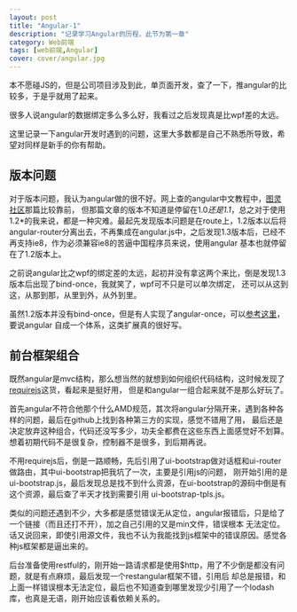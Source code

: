 ```yaml
---
layout: post
title: "Angular-1"
description: "记录学习Angular的历程，此节为第一章"
category: Web前端
tags: [web前端,Angular]
cover: cover/angular.jpg
---
```


本不愿碰JS的，但是公司项目涉及到此，单页面开发，查了一下，推angular的比较多，于是乎就用了起来。

很多人说angular的数据绑定多么多么好，我看过之后发现真是比wpf差的太远。

这里记录一下angular开发时遇到的问题，这里大多数都是自己不熟悉所导致，希望对同样是新手的你有帮助。


版本问题
---

对于版本问题，我认为angular做的很不好。网上查的angular中文教程中，[图灵社区](http://www.ituring.com.cn/minibook/303)那篇比较靠前，
但那篇文章的版本不知道是停留在1.0*还是1.1*，总之对于使用1.2*的我来说，都是一种灾难。最起先发现版本问题是在route上，1.2版本以后将
angular-router分离出去，不再集成在angular.js中，之后发现1.3版本后，已经不再支持ie8，作为必须兼容ie8的苦逼中国程序员来说，使用angular
基本也就停留在了1.2版本上。

之前说angular比之wpf的绑定差的太远，起初并没有拿这两个来比，倒是发现1.3版本后出现了bind-once，我就笑了，wpf可不只是可以单次绑定，
还可以从这到这，从那到那，从里到外，从外到里。

虽然1.2版本并没有bind-once，但是有人实现了angular-once，可以[参考这里](https://github.com/tadeuszwojcik/angular-once)，要说angular
自成一个体系，这类扩展真的很好写。

前台框架组合
---

既然angular是mvc结构，那么想当然的就想到如何组织代码结构，这时候发现了[requirejs](http://www.requirejs.org/)这货，看起来是挺好用，
但是和angular一组合起来就不是那么好玩了。

首先angular不符合他那个什么AMD规范，其次将angular分隔开来，遇到各种各样的问题，最后在github上找到各种第三方的实现，感觉不错用了用，
最后还是决定放弃这种组合，代码还没写多少，功夫全都费在这些东西上面感觉好不划算。想着初期代码不是很复杂，控制器不是很多，到后期再说。

不用requirejs后，倒是一路顺畅，先后引用了ui-bootstrap做对话框和ui-router做路由，其中ui-bootstrap把我坑了一次，主要是引用js的问题，
刚开始引用的是ui-bootstrap.js，最后发现总是找不到什么资源，在ui-bootstrap的源码中倒是有这个资源，最后查了半天才找到需要引用
ui-bootstrap-tpls.js。

类似的问题还遇到不少，大多都是感觉错误无从定位，angular报错后，只是给了一个链接（而且还打不开），加之自己引用的又是min文件，错误根本
无法定位。话又说回来，即使引用源文件，我也不认为我能找到js框架中的错误原因。感觉各种js框架都是逼出来的。

后台准备使用restful的，刚开始一路请求都是使用$http，用了不少倒是都没有问题，就是有点麻烦，最后发现一个restangular框架不错，引用后
却总是报错，和上面一样错误根本无法定位，最后也不知道查到哪里发现少引用了一个lodash库，也真是无语，刚开始应该看依赖关系的。

